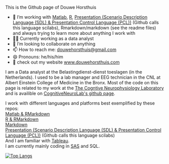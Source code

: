 This is the Github page of Douwe Horsthuis
- 🌱 I’m working with [Matlab](https://github.com/DouweHorsthuis/EEG_to_ERP_pipeline_stats_R), [R](https://github.com/DouweHorsthuis/Case-study-Cyclistic-a-bike-share-company), [Presentation (Scenario Description Language (SDL) & Presentation Control Language (PCL))](https://github.com/DouweHorsthuis/N-back-task-experiment) (Github calls this language scilabs), Rmarkdown/markdown (see the readme files) and always trying to learn more about anything I work with
- :scientist:  Currently working as a data analyst
- 👯 I’m looking to collaborate on anything
- 📫 How to reach me: douwehorsthuis@gmail.com
- 😄 Pronouns: he/his/him
- :robot: check out my website www.douwehorsthuis.com

I am a Data analyst at the Belastingdienst-dienst toeslagen (in the Netherlands). 
I used to be a lab manager and EEG technician in the CNL at Albert Einstein College of Medicine in the Bronx. Most of the code on this page is related to my work at the [The Cogntive Neurophysiology Laboratory](https://www.cognitiveneurolab.com/) and is availible on [CognitiveNeuroLab's github page](https://github.com/CognitiveNeuroLab).  

I work with different languages and platforms best exemplified by these repos:  
[Matlab & RMarkdown](https://github.com/DouweHorsthuis/EEG_to_ERP_pipeline_stats_R)  
[R & RMarkdown](https://github.com/DouweHorsthuis/Case-study-Cyclistic-a-bike-share-company)  
[Markdown](https://github.com/DouweHorsthuis/machine-learning-cousera/blob/main/Coursera%20class%20notes.ipynb)  
[Presentation (Scenario Description Language (SDL) & Presentation Control Language (PCL))](https://github.com/DouweHorsthuis/N-back-task-experiment) (Github calls this language scilabs)  
And I am familiar with [Tableau](https://public.tableau.com/app/profile/douwe.horsthuis/viz/NYPD_visualizing_complaints/Dashboard1).  
I am currently mainly coding in [SAS](https://github.com/DouweHorsthuis/sas) and SQL.  

[![Top Langs](https://github-readme-stats.vercel.app/api/top-langs/?username=douwehorsthuis)](https://github.com/anuraghazra/github-readme-stats)

  



